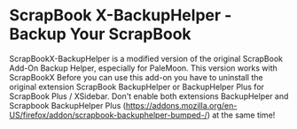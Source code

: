 # ScrapBook X-BackupHelper - Backup Your ScrapBook

ScrapBookX-BackupHelper is a modified version of the original ScrapBook Add-On Backup Helper, especially for PaleMoon.
This version works with ScrapBookX 
Before you can use this add-on you have to uninstall the original extension ScrapBook BackupHelper or BackupHelper Plus for ScrapBook Plus / XSidebar. Don't enable both extensions BackupHelper and Scrapbook BackupHelper Plus (https://addons.mozilla.org/en-US/firefox/addon/scrapbook-backuphelper-bumped-/) at the same time!
            
